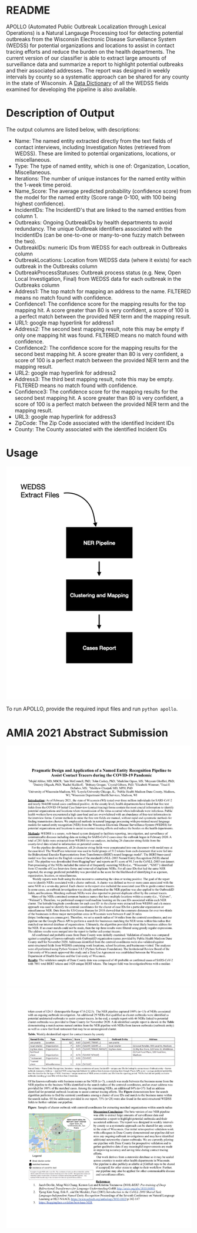 # README
APOLLO (Automated Public Outbreak Localization through Lexical Operations) is a Natural Langauge Processing tool for detecting potential outbreaks from the Wisconsin Electronic Disease Surveillance System (WEDSS) for potential organizations and locations to assist in contact tracing efforts and reduce the burden on the health departments. The current version of our classifier is able to extract large amounts of surveillance data and summarize a report to highlight potential outbreaks and their associated addresses. The report was designed in weekly intervals by county so a systematic approach can be shared for any county in the state of Wisconsin. A [Data Dictionary](https://github.com/disulfidebond/APOLLO/blob/main/DataDictionary_DHS_NLP_2021-01-28.xlsx) of all the WEDSS fields examined for developing the pipeline is also available.

# Description of Output
The output columns are listed below, with descriptions:

* Name: The named entity extracted directly from the text fields of contact interviews, including Investigation Notes (retrieved from WEDSS). These are limited to potential organizations, locations, or miscellaneous.
* Type: The type of named entity, which is one of: Organization, Location, Miscellaneous.
* Iterations: The number of unique instances for the named entity within the 1-week time peroid.
* Name_Score: The average predicted probability (confidence score) from the model for the named entity (Score range 0-100, with 100 being highest confidence).
* IncidentIDs: The IncidentID's that are linked to the named entities from column 1.
* Outbreaks: Ongoing OutbreakIDs by health departments to avoid redundancy. The unique Outbreak identifiers associated with the IncidentIDs (can be one-to-one or many-to-one fuzzy match between the two).
* OutbreakIDs: numeric IDs from WEDSS for each outbreak in Outbreaks column
* OutbreakLocations: Location from WEDSS data (where it exists) for each outbreak in the Outbreaks column
* OutbreakProcessStatuses: Outbreak process status (e.g. New, Open Local Investigation, Final)  from WEDSS data for each outbreak in the Outbreaks column
* Address1: The top match for mapping an address to the name. FILTERED means no match found with confidence.
* Confidence1: The confidence score for the mapping results for the top mapping hit. A score greater than 80 is very confident, a score of 100 is a perfect match between the provided NER term and the mapping result.
* URL1: google map hyperlink for address1
* Address2: The second best mapping result, note this may be empty if only one mapping hit was found. FILTERED means no match found with confidence.
* Confidence2: The confidence score for the mapping results for the second best mapping hit. A score greater than 80 is very confident, a score of 100 is a perfect match between the provided NER term and the mapping result.
* URL2: google map hyperlink for address2
* Address3: The third best mapping result, note this may be empty. FILTERED means no match found with confidence.
* Confidence3: The confidence score for the mapping results for the second best mapping hit. A score greater than 80 is very confident, a score of 100 is a perfect match between the provided NER term and the mapping result. 
* URL3: google map hyperlink for address3
* ZipCode: The Zip Code associated with the identified Incident IDs
* County: The County associated with the identified Incident IDs

# Usage
![](https://github.com/disulfidebond/APOLLO/blob/main/media/APOLLO_README_fig.png)

To run APOLLO, provide the required input files and run `python apollo`.


# AMIA 2021 Abstract Submission
![](https://github.com/disulfidebond/APOLLO/blob/main/media/Abstract_page1.jpg)
![](https://github.com/disulfidebond/APOLLO/blob/main/media/Abstract_page2.jpg)
